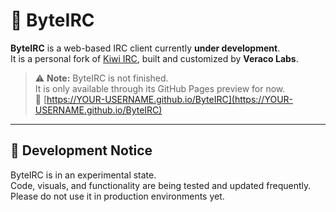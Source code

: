 # 💾 ByteIRC

**ByteIRC** is a web-based IRC client currently **under development**.  
It is a personal fork of [Kiwi IRC](https://github.com/kiwiirc/kiwiirc), built and customized by **Veraco Labs**.

> ⚠️ **Note:** ByteIRC is not finished.  
> It is only available through its GitHub Pages preview for now.  
> 🔗 [https://YOUR-USERNAME.github.io/ByteIRC](https://YOUR-USERNAME.github.io/ByteIRC)

---

## 🧩 Development Notice

ByteIRC is in an experimental state.  
Code, visuals, and functionality are being tested and updated frequently.  
Please do not use it in production environments yet.